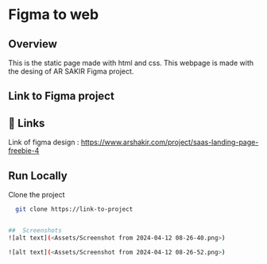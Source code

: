 
# Figma to web




## Overview
This is the static page made with html and css. This webpage is made with the desing of AR SAKIR Figma project. 


## Link to Figma project

## 🔗 Links

Link of figma design : https://www.arshakir.com/project/saas-landing-page-freebie-4



## Run Locally

Clone the project

```bash
  git clone https://link-to-project


##  Screenshots
![alt text](<Assets/Screenshot from 2024-04-12 08-26-40.png>)

![alt text](<Assets/Screenshot from 2024-04-12 08-26-52.png>)